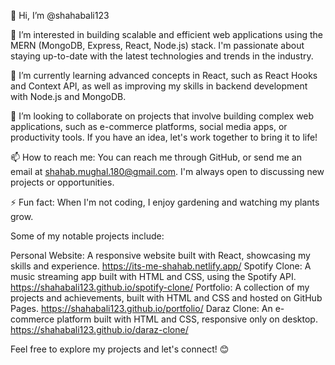 👋 Hi, I’m @shahabali123

👀 I’m interested in building scalable and efficient web applications using the MERN (MongoDB, Express, React, Node.js) stack. I'm passionate about staying up-to-date with the latest technologies and trends in the industry.

🌱 I’m currently learning advanced concepts in React, such as React Hooks and Context API, as well as improving my skills in backend development with Node.js and MongoDB.

💞️ I’m looking to collaborate on projects that involve building complex web applications, such as e-commerce platforms, social media apps, or productivity tools. If you have an idea, let's work together to bring it to life!

📫 How to reach me: You can reach me through GitHub, or send me an email at shahab.mughal.180@gmail.com. I'm always open to discussing new projects or opportunities.

⚡ Fun fact: When I'm not coding, I enjoy gardening and watching my plants grow.

Some of my notable projects include:

Personal Website: A responsive website built with React, showcasing my skills and experience. https://its-me-shahab.netlify.app/
Spotify Clone: A music streaming app built with HTML and CSS, using the Spotify API. https://shahabali123.github.io/spotify-clone/
Portfolio: A collection of my projects and achievements, built with HTML and CSS and hosted on GitHub Pages. https://shahabali123.github.io/portfolio/
Daraz Clone: An e-commerce platform built with HTML and CSS, responsive only on desktop. https://shahabali123.github.io/daraz-clone/

Feel free to explore my projects and let's connect! 😊
